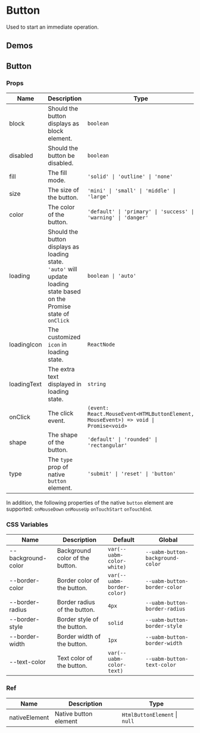 # Button

Used to start an immediate operation.

## Demos

<code src="./demos/demo1.tsx"></code>

## Button

### Props

| Name | Description | Type | Default |
| --- | --- | --- | --- |
| block | Should the button displays as block element. | `boolean` | `false` |
| disabled | Should the button be disabled. | `boolean` | `false` |
| fill | The fill mode. | `'solid' \| 'outline' \| 'none'` | `'solid'` |
| size | The size of the button. | `'mini' \| 'small' \| 'middle' \| 'large'` | `'middle'` |
| color | The color of the button. | `'default' \| 'primary' \| 'success' \| 'warning' \| 'danger'` | `'default'` |
| loading | Should the button displays as loading state. `'auto'` will update loading state based on the Promise state of `onClick` | `boolean \| 'auto'` | `false` |
| loadingIcon | The customized `icon` in loading state. | `ReactNode` | `<DotLoading color='currentColor' />` |
| loadingText | The extra text displayed in loading state. | `string` | - |
| onClick | The click event. | `(event: React.MouseEvent<HTMLButtonElement, MouseEvent>) => void \| Promise<void>` | - |
| shape | The shape of the button. | `'default' \| 'rounded' \| 'rectangular'` | `'default'` |
| type | The `type` prop of native `button` element. | `'submit' \| 'reset' \| 'button'` | `'button'` |

In addition, the following properties of the native `button` element are supported: `onMouseDown` `onMouseUp` `onTouchStart` `onTouchEnd`.

### CSS Variables

| Name | Description | Default | Global |
| --- | --- | --- | --- |
| --background-color | Background color of the button. | `var(--uabm-color-white)` | `--uabm-button-background-color` |
| --border-color | Border color of the button. | `var(--uabm-border-color)` | `--uabm-button-border-color` |
| --border-radius | Border radius of the button. | `4px` | `--uabm-button-border-radius` |
| --border-style | Border style of the button. | `solid` | `--uabm-button-border-style` |
| --border-width | Border width of the button. | `1px` | `--uabm-button-border-width` |
| --text-color | Text color of the button. | `var(--uabm-color-text)` | `--uabm-button-text-color` |

### Ref

| Name          | Description           | Type                          |
| ------------- | --------------------- | ----------------------------- |
| nativeElement | Native button element | `HtmlButtonElement` \| `null` |
